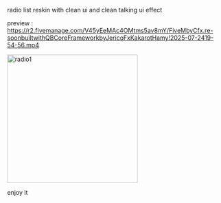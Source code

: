 radio list reskin with clean ui and clean talking ui effect 

preview : https://r2.fivemanage.com/V45yEeMAc4OMtms5av8mY/FiveMbyCfx.re-soonbuiltwithQBCoreFrameworkbyJericoFxKakarotHamy!2025-07-2419-54-56.mp4

<img width="304" height="299" alt="radio1" src="https://github.com/user-attachments/assets/37648c07-0a02-460c-906b-98238de69f5c" />


enjoy it
